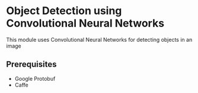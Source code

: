 # Object Detection using Convolutional Neural Networks

This module uses Convolutional Neural Networks for detecting objects in an image

## Prerequisites
- Google Protobuf
- Caffe
